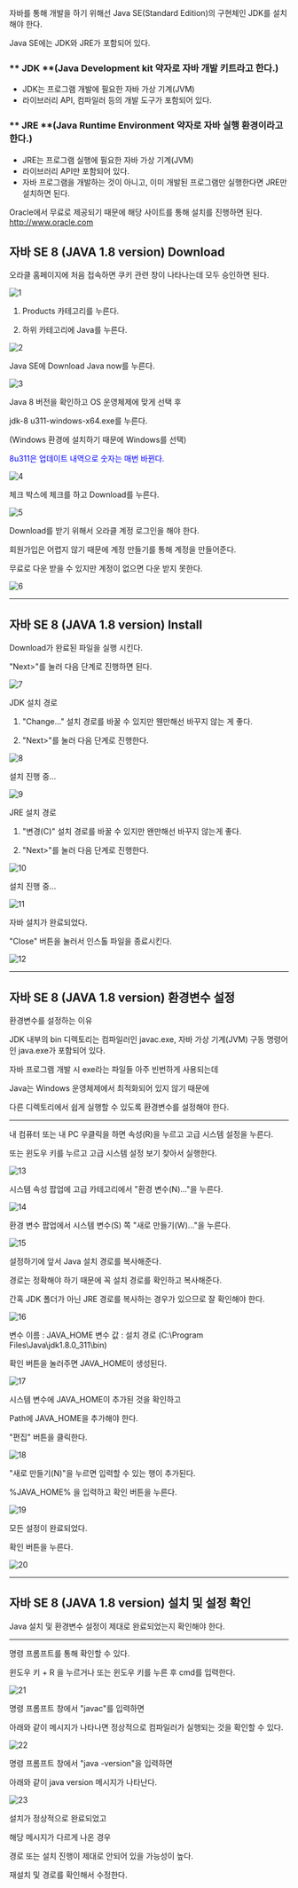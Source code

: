 자바를 통해 개발을 하기 위해선 Java SE(Standard Edition)의 구현체인 JDK를 설치해야 한다.

Java SE에는 JDK와 JRE가 포함되어 있다.

### ** JDK **(Java Development kit 약자로 자바 개발 키트라고 한다.) 
+ JDK는 프로그램 개발에 필요한 자바 가상 기계(JVM)
+ 라이브러리 API, 컴파일러 등의 개발 도구가 포함되어 있다.

### ** JRE **(Java Runtime Environment 약자로 자바 실행 환경이라고 한다.)
+ JRE는 프로그램 실행에 필요한 자바 가상 기계(JVM)
+ 라이브러리 API만 포함되어 있다.
+ 자바 프로그램을 개발하는 것이 아니고, 이미 개발된 프로그램만 실행한다면 JRE만 설치하면 된다.

Oracle에서 무료로 제공되기 때문에 해당 사이트를 통해 설치를 진행하면 된다.
http://www.oracle.com


## 자바 SE 8 (JAVA 1.8 version) Download

오라클 홈페이지에 처음 접속하면 쿠키 관련 창이 나타나는데 모두 승인하면 된다.

![1](https://user-images.githubusercontent.com/60464237/151926752-767dadba-85dd-452e-9c9e-1631d47d1e09.jpeg)


1. Products 카테고리를 누른다.

2. 하위 카테고리에 Java를 누른다.

![2](https://user-images.githubusercontent.com/60464237/151926756-74bcdb7f-22a9-4703-bcc3-229a76216653.jpeg)

Java SE에 Download Java now를 누른다.

![3](https://user-images.githubusercontent.com/60464237/151926758-4748095d-74c2-42d9-b43e-2e389c02253a.jpeg)

Java 8 버전을 확인하고 OS 운영체제에 맞게 선택 후

jdk-8 u311-windows-x64.exe를 누른다.

(Windows 환경에 설치하기 때문에 Windows를 선택)

<span style="color:blue">8u311은 업데이트 내역으로 숫자는 매번 바뀐다.</span>

![4](https://user-images.githubusercontent.com/60464237/151926759-46eaa61d-8809-4873-8be5-436b16ffeb7b.jpeg)

체크 박스에 체크를 하고 Download를 누른다.

![5](https://user-images.githubusercontent.com/60464237/151926764-a939b7b5-b260-46f5-8df5-267abfe41620.jpeg)

Download를 받기 위해서 오라클 계정 로그인을 해야 한다.

회원가입은 어렵지 않기 때문에 계정 만들기를 통해 계정을 만들어준다.

무료로 다운 받을 수 있지만 계정이 없으면 다운 받지 못한다.

![6](https://user-images.githubusercontent.com/60464237/151926768-f8ec34c6-255c-4f63-a5fc-e01380d6d16a.jpeg) 
<hr>

## 자바 SE 8 (JAVA 1.8 version) Install

Download가 완료된 파일을 실행 시킨다.

"Next>"를 눌러 다음 단계로 진행하면 된다.

![7](https://user-images.githubusercontent.com/60464237/151926769-1c806691-e444-40e8-a992-477757bce29d.jpeg)


JDK 설치 경로

1. "Change..." 설치 경로를 바꿀 수 있지만 웬만해선 바꾸지 않는 게 좋다.

2. "Next>"를 눌러 다음 단계로 진행한다.

![8](https://user-images.githubusercontent.com/60464237/151926771-8f61aa3f-8dd3-49f7-bcf6-4e0c884cc28f.jpeg)

설치 진행 중...

![9](https://user-images.githubusercontent.com/60464237/151926774-47724626-8af3-40f5-aa29-db26a9476087.jpeg)

JRE 설치 경로

1. "변경(C)" 설치 경로를 바꿀 수 있지만 왠만해선 바꾸지 않는게 좋다.

2. "Next>"를 눌러 다음 단계로 진행한다.

![10](https://user-images.githubusercontent.com/60464237/151926775-caa0e0c8-ad48-4b48-b35b-2a21c6ce3f8e.jpeg)

설치 진행 중...

![11](https://user-images.githubusercontent.com/60464237/151926776-142b2254-476d-4052-8642-b8f063410cc6.jpeg)

자바 설치가 완료되었다.

"Close" 버튼을 눌러서 인스톨 파일을 종료시킨다.

![12](https://user-images.githubusercontent.com/60464237/151926777-d2e8ac08-1874-4a1c-9a21-e3eaec389e1d.jpeg)

<hr>

## 자바 SE 8 (JAVA 1.8 version) 환경변수 설정

환경변수를 설정하는 이유

JDK 내부의 bin 디렉토리는 컴파일러인 javac.exe, 자바 가상 기계(JVM) 구동 명령어인 java.exe가 포함되어 있다.

자바 프로그램 개발 시 exe라는 파일들 아주 빈번하게 사용되는데 

Java는 Windows 운영체제에서 최적화되어 있지 않기 때문에

다른 디렉토리에서 쉽게 실행할 수 있도록 환경변수를 설정해야 한다.

<hr>

내 컴퓨터 또는 내 PC 우클릭을 하면 속성(R)을 누르고 고급 시스템 설정을 누른다.

또는 윈도우 키를 누르고 고급 시스템 설정 보기 찾아서 실행한다.

![13](https://user-images.githubusercontent.com/60464237/151926780-be5e0e2d-4536-46f7-9d82-4b2945ab01fa.jpeg)

시스템 속성 팝업에 고급 카테고리에서 "환경 변수(N)..."을 누른다.

![14](https://user-images.githubusercontent.com/60464237/151926783-c5a356ef-70e4-4233-87ec-1cb38a831b57.jpeg)

환경 변수 팝업에서 시스템 변수(S) 쪽 "새로 만들기(W)..."을 누른다.

![15](https://user-images.githubusercontent.com/60464237/151926784-b67cd3de-dfac-4d74-9003-83906b1730c4.jpeg)

설정하기에 앞서 Java 설치 경로를 복사해준다.

경로는 정확해야 하기 때문에 꼭 설치 경로를 확인하고 복사해준다.

간혹 JDK 폴더가 아닌 JRE 경로를 복사하는 경우가 있으므로 잘 확인해야 한다.

![16](https://user-images.githubusercontent.com/60464237/151926786-d85ec1b4-322f-4e06-b6ab-8eae846a3969.jpeg)

변수 이름 : JAVA_HOME
변수 값 : 설치 경로 (C:\Program Files\Java\jdk1.8.0_311\bin)

확인 버튼을 눌러주면 JAVA_HOME이 생성된다.

![17](https://user-images.githubusercontent.com/60464237/151926788-800b2333-2026-4fad-8b87-75f498bd9358.jpeg)

시스템 변수에 JAVA_HOME이 추가된 것을 확인하고

Path에 JAVA_HOME을 추가해야 한다.

"편집" 버튼을 클릭한다.

![18](https://user-images.githubusercontent.com/60464237/151926789-90ec5d2c-4ad7-4b08-bf8a-77e888393174.jpeg)

"새로 만들기(N)"을 누르면 입력할 수 있는 행이 추가된다.

%JAVA_HOME% 을 입력하고 확인 버튼을 누른다.

![19](https://user-images.githubusercontent.com/60464237/151926792-a6b7294a-7130-47f3-9f4b-258aad8dfc8b.jpeg)

모든 설정이 완료되었다.

확인 버튼을 누른다.

![20](https://user-images.githubusercontent.com/60464237/151926794-86c51605-12bd-47bc-98f8-b5b158e82937.jpeg)

<hr>

## 자바 SE 8 (JAVA 1.8 version) 설치 및 설정 확인
Java 설치 및 환경변수 설정이 제대로 완료되었는지 확인해야 한다.
<hr>

명령 프롬프트를 통해 확인할 수 있다.

윈도우 키 + R 을 누르거나 또는 윈도우 키를 누른 후 cmd를 입력한다.

![21](https://user-images.githubusercontent.com/60464237/151926795-c3b0f441-e66a-4119-a5a8-cdf464916327.jpeg)

명령 프롬프트 창에서 "javac"를 입력하면

아래와 같이 메시지가 나타나면 정상적으로 컴파일러가 실행되는 것을 확인할 수 있다.

![22](https://user-images.githubusercontent.com/60464237/151926797-11137513-75f0-42f0-bc32-030d3740ee76.jpeg)

명령 프롬프트 창에서 "java -version"을 입력하면

아래와 같이 java version 메시지가 나타난다.

![23](https://user-images.githubusercontent.com/60464237/151926800-9383ab6b-668f-45d8-a005-227138ca51aa.jpeg)

설치가 정상적으로 완료되었고

해당 메시지가 다르게 나온 경우

경로 또는 설치 진행이 제대로 안되어 있을 가능성이 높다.

재설치 및 경로를 확인해서 수정한다.